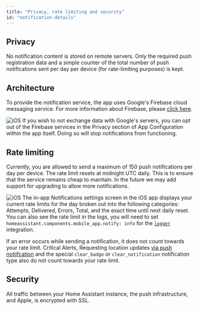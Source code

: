 ```yaml
---
title: "Privacy, rate limiting and security"
id: "notification-details"
---
```


## Privacy

No notification content is stored on remote servers. Only the required push registration data and a simple counter of the total number of push notifications sent per day per device (for rate-limiting purposes) is kept.

## Architecture
To provide the notification service, the app uses Google's Firebase cloud messaging service. For more information about Firebase, please [click here](https://firebase.google.com/docs/cloud-messaging).

![iOS](/assets/apple.svg) If you wish to not exchange data with Google's servers, you can opt out of the Firebase services in the Privacy section of App Configuration within the app itself. Doing so will stop notifications from functioning.  

## Rate limiting

Currently, you are allowed to send a maximum of 150 push notifications per day per device. The rate limit resets at midnight UTC daily. This is to ensure that the service remains cheap to maintain. In the future we may add support for upgrading to allow more notifications.

![iOS](/assets/apple.svg) The in-app Notifications settings screen in the iOS app displays your current rate limits for the day broken out into the following categories: Attempts, Delivered, Errors, Total, and the exact time until next daily reset. You can also see the rate limit in the logs, you will need to set `homeassistant.components.mobile_app.notify: info` for the [`logger`](https://www.home-assistant.io/integrations/logger/) integration.

If an error occurs while sending a notification, it does not count towards your rate limit. Critical Alerts, Requesting location updates [via push notiifcation](notifications/location.md) and the special `clear_badge` or `clear_notification` notification type also do not count towards your rate limit.


## Security

All traffic between your Home Assistant instance, the push infrastructure, and Apple, is encrypted with SSL.
